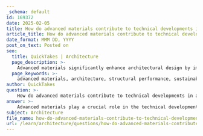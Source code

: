 ```yaml
---
_schema: default
id: 169372
date: 2025-02-05
title: How do advanced materials contribute to technical developments in architecture?
article_title: How do advanced materials contribute to technical developments in architecture?
date_format: MMM DD, YYYY
post_on_text: Posted on
seo:
  title: QuickTakes | Architecture
  page_description: >-
    Advanced materials significantly enhance architectural design by improving structural performance, promoting sustainability, increasing energy efficiency, and providing aesthetic flexibility while reducing maintenance needs and enabling technology integration.
  page_keywords: >-
    advanced materials, architecture, structural performance, sustainability, energy efficiency, aesthetic flexibility, durability, maintenance, technology integration, urban integration
author: QuickTakes
question: >-
    How do advanced materials contribute to technical developments in architecture?
answer: >-
    Advanced materials play a crucial role in the technical developments of architecture by enhancing the performance, sustainability, and aesthetic qualities of buildings. Here are several ways in which advanced materials contribute to these developments:\n\n1. **Enhanced Structural Performance**: Advanced materials such as high-strength concrete, carbon fiber, and engineered wood products provide architects and engineers with the ability to design structures that are not only stronger but also lighter. This allows for innovative designs that can span greater distances and support more complex forms without compromising safety.\n\n2. **Sustainability**: Many advanced materials are designed with sustainability in mind. For example, materials like recycled steel, bamboo, and bio-based composites reduce the environmental impact of construction. These materials often have lower embodied energy and can contribute to green building certifications, such as LEED (Leadership in Energy and Environmental Design).\n\n3. **Energy Efficiency**: Advanced materials can significantly improve the energy efficiency of buildings. For instance, materials with high thermal insulation properties, such as aerogels and phase-change materials, help maintain comfortable indoor temperatures while reducing energy consumption for heating and cooling. Additionally, smart materials that respond to environmental changes can optimize energy use in real-time.\n\n4. **Aesthetic Flexibility**: The use of advanced materials allows architects to explore new aesthetic possibilities. Materials like translucent concrete, self-healing concrete, and innovative glass technologies enable unique visual effects and textures that can enhance the overall design of a building. This flexibility can lead to more engaging and visually striking architectural forms.\n\n5. **Durability and Maintenance**: Advanced materials often exhibit superior durability compared to traditional materials. For example, coatings that resist corrosion, self-cleaning surfaces, and materials that can withstand extreme weather conditions reduce the need for maintenance and prolong the lifespan of structures. This is particularly important in urban environments where buildings are subject to harsh conditions.\n\n6. **Integration of Technology**: The integration of technology into advanced materials, such as smart sensors embedded in building materials, allows for real-time monitoring of structural health and environmental conditions. This data can inform maintenance decisions and enhance the safety and longevity of buildings.\n\n7. **Influence on Urban Integration**: Advanced materials can facilitate the integration of buildings into urban environments by allowing for more efficient use of space and resources. For example, lightweight materials can enable the construction of multi-story buildings in areas with limited space, contributing to urban density without sacrificing quality of life.\n\nIn summary, advanced materials are pivotal in driving technical developments in architecture by improving structural performance, promoting sustainability, enhancing energy efficiency, providing aesthetic flexibility, increasing durability, integrating technology, and facilitating urban integration. These advancements not only contribute to the functionality and resilience of buildings but also shape the future of architectural design.
subject: Architecture
file_name: how-do-advanced-materials-contribute-to-technical-developments-in-architecture.md
url: /learn/architecture/questions/how-do-advanced-materials-contribute-to-technical-developments-in-architecture
---
```


&nbsp;